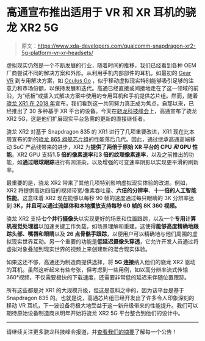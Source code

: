 # 高通宣布推出适用于 VR 和 XR 耳机的骁龙 XR2 5G

> 原文：<https://www.xda-developers.com/qualcomm-snapdragon-xr2-5g-platform-vr-xr-headsets/>

虚拟现实仍然是一个不断发展的行业，随着时间的推移，我们已经看到各种 OEM 厂商尝试不同的解决方案和外形。从利用手机内部部件的耳机，如最初的 [Gear VR](http://xda-developers.com/tag/gear-vr) 到专用解决方案，如 [Oculus Go](https://www.xda-developers.com/tag/oculus-go) ，似乎移动虚拟现实特别能够吸引足够的注意力和市场份额，以保持发展和迭代。高通已经直接或间接地走在了这一领域的前沿，为“纸板”或插入式解决方案中使用的专用耳机和手机提供芯片组。然而，随着[骁龙 XR1 在 2018 年](https://www.xda-developers.com/the-qualcomm-snapdragon-xr1-is-a-chip-for-dedicated-ar-vr-headsets/)宣布，我们看到这一共同努力真正成为焦点，自那以来，已经推出了 30 多种基于 XR 平台的设备。今天在[骁龙科技峰会](https://www.xda-developers.com/snapdragon-tech-summit-2019-summary/)上，高通宣布了骁龙 XR2 5G，这是他们扩展现实平台急需的更新的直接继任者。

骁龙 XR2 对基于 Snapdragon 835 的 XR1 进行了几项重要改进，XR1 现在比本周宣布的新的[骁龙 865 旗舰芯片组](https://www.xda-developers.com/qualcomm-snapdragon-865-processor-specifications-features/)的性能落后几代。因此，通过继承高通高端移动 SoC 产品线带来的进步，XR2 为**提供了两倍于原始 XR 平台的 CPU *和* GPU 性能**。XR2 GPU 支持**1.5 倍的像素速率**和**3 倍的纹理像素速率**，以及之前推出的功能，如**通过眼球跟踪**进行有凹渲染，以及增强的可变速率阴影以实现更平滑的刷新率。

最重要的是，骁龙 XR2 带来了其他几项特别影响虚拟现实体验的改进。例如，XR2 将提供高达四倍的视频带宽/像素吞吐量、**六倍的分辨率**、**十一倍的人工智能性能**。这意味着 XR2 现在能够以每秒 90 帧的速度通过每只眼睛的 3K 分辨率达到 **3K，并且可以通过流媒体和本地播放支持每秒 60 帧的 8K 360 视频。**

骁龙 XR2 支持**七个并行摄像头**以实现更好的场景和位置跟踪，以及一个**专用计算机视觉处理器**以加速关键工作负载，如场景理解和重建。这使得**能够高度精确地跟踪头部、嘴唇和眼睛**以及 **26 点骨骼手跟踪**，以便用户可以精确地与他们周围的虚拟现实世界互动。另一个重要的功能是**低延迟摄像头穿透**，它允许开发人员通过将虚拟对象叠加到现实世界的视频上来创建新的混合现实体验。

如果这还不够，高通还为制造商提供选择，将 **5G 连接**纳入他们的骁龙 XR2 驱动的耳机。虽然这听起来有些夸张，但考虑到一些用例，如以高分辨率流式传输 360°视频，不仅需要极快的下载速度，还需要非常低的延迟来伴随位置跟踪。

所有这些都是对 XR1 的大规模升级，但这是意料之中的，因为该平台是基于 Snapdragon 835 的。也就是说，高通芯片组已经开发出了许多令人印象深刻的移动 VR 耳机，下一波设备将极大地受益于这一新升级带来的性能提升。我们可以期待原始设备制造商从明年开始将骁龙 XR2 5G 平台整合到他们的设计中。

* * *

请继续关注更多骁龙科技峰会报道，并[查看我们的摘要](https://www.xda-developers.com/snapdragon-tech-summit-2019-summary/)了解每一个公告！